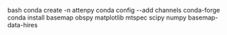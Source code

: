bash
conda create -n attenpy
conda config --add channels conda-forge
conda install basemap obspy matplotlib mtspec scipy numpy basemap-data-hires
